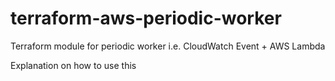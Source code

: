 # terraform-aws-periodic-worker
Terraform module for periodic worker i.e. CloudWatch Event + AWS Lambda

Explanation on how to use this
